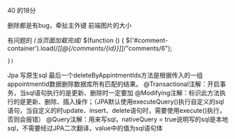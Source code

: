 40 的18分

删除都是有bug，牵扯主外键
前端图片的大小

有问题的
    /*当页面加载完成*/
    $(function () {
      $('#comment-container').load(/*[[@{/comments/{id}}]]*/"comments/6");

    })



Jpa 写原生sql
最后一个deleteByAppintmentIds方法是根据传入的一组appointmentid数据删除数据库所有匹配的结果。
@Transactional注解：开启事务，当sql语句执行的是更新、删除时一定要加
@Modifying注解：标识此方法执行的是更新、删除、插入操作；（JPA默认使用executeQuery()执行自定义的sql语句，当自定义的时update、insert、delete语句时，需要使用execute()执行，否则会报错）
@Query注解：用来写sql，nativeQuery = true说明写的sql是本地sql，不需要经过JPA二次翻译，value中的值为sql语句体
